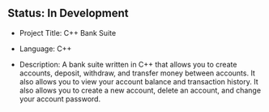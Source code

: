 ## Status: In Development

- Project Title: C++ Bank Suite
- Language: C++

- Description: A bank suite written in C++ that allows you to create accounts, deposit, withdraw, and transfer money
  between accounts. It also allows you to view your account balance and transaction history. It also allows you to
  create a new account, delete an account, and change your account password.